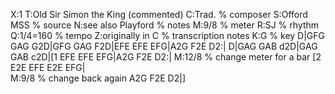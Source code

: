 X:1
T:Old Sir Simon the King (commented)
C:Trad.               % composer
S:Offord MSS          % source
N:see also Playford   % notes
M:9/8                 % meter
R:SJ                  % rhythm
Q:1/4=160             % tempo
Z:originally in C     % transcription notes
K:G                   % key
D|GFG GAG G2D|GFG GAG F2D|EFE EFE EFG|A2G F2E D2:|
D|GAG GAB d2D|GAG GAB c2D|[1 EFE EFE EFG|A2G F2E D2:|
M:12/8                % change meter for a bar
[2 E2E EFE E2E EFG|\
M:9/8                 % change back again
A2G F2E D2|]